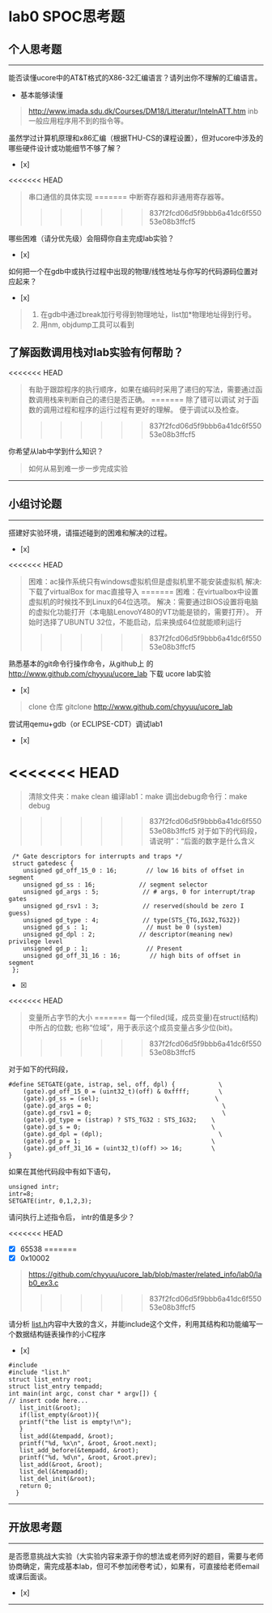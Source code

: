 # lab0 SPOC思考题

## 个人思考题

---

能否读懂ucore中的AT&T格式的X86-32汇编语言？请列出你不理解的汇编语言。
- 基本能够读懂

>  http://www.imada.sdu.dk/Courses/DM18/Litteratur/IntelnATT.htm
>  inb一般应用程序用不到的指令等。

虽然学过计算机原理和x86汇编（根据THU-CS的课程设置），但对ucore中涉及的哪些硬件设计或功能细节不够了解？
- [x] 

<<<<<<< HEAD
> 串口通信的具体实现
=======
> 中断寄存器和非通用寄存器等。
>>>>>>> 837f2fcd06d5f9bbb6a41dc6f55053e08b3ffcf5


哪些困难（请分优先级）会阻碍你自主完成lab实验？
- [x]  

>   

如何把一个在gdb中或执行过程中出现的物理/线性地址与你写的代码源码位置对应起来？
- [x]  

> 1. 在gdb中通过break加行号得到物理地址，list加*物理地址得到行号。
> 2. 用nm, objdump工具可以看到

了解函数调用栈对lab实验有何帮助？
-

<<<<<<< HEAD
> 有助于跟踪程序的执行顺序，如果在编码时采用了递归的写法，需要通过函数调用栈来判断自己的递归是否正确。
=======
> 除了错可以调试 
> 对于函数的调用过程和程序的运行过程有更好的理解。
> 便于调试以及检查。 
>>>>>>> 837f2fcd06d5f9bbb6a41dc6f55053e08b3ffcf5

你希望从lab中学到什么知识？

> 如何从易到难一步一步完成实验

---

## 小组讨论题

---

搭建好实验环境，请描述碰到的困难和解决的过程。
- [x]  

<<<<<<< HEAD
> 困难：ac操作系统只有windows虚拟机但是虚拟机里不能安装虚拟机
> 解决:下载了virtualBox for mac直接导入
=======
> 困难：在virtualbox中设置虚拟机的时候找不到Linux的64位选项。
> 解决：需要通过BIOS设置将电脑的虚拟化功能打开（本电脑LenovoY480的VT功能是锁的，需要打开）。
> 开始时选择了UBUNTU 32位，不能启动，后来换成64位就能顺利运行
>>>>>>> 837f2fcd06d5f9bbb6a41dc6f55053e08b3ffcf5

熟悉基本的git命令行操作命令，从github上
的 http://www.github.com/chyyuu/ucore_lab 下载
ucore lab实验
- [x]  

> clone 仓库 
> gitclone http://www.github.com/chyyuu/ucore_lab

尝试用qemu+gdb（or ECLIPSE-CDT）调试lab1
- [x]   

<<<<<<< HEAD
=======
> 清除文件夹：make clean 
> 编译lab1：make 
> 调出debug命令行：make debug

>>>>>>> 837f2fcd06d5f9bbb6a41dc6f55053e08b3ffcf5
对于如下的代码段，请说明”：“后面的数字是什么含义
```
 /* Gate descriptors for interrupts and traps */
 struct gatedesc {
    unsigned gd_off_15_0 : 16;        // low 16 bits of offset in segment
    unsigned gd_ss : 16;            // segment selector
    unsigned gd_args : 5;            // # args, 0 for interrupt/trap gates
    unsigned gd_rsv1 : 3;            // reserved(should be zero I guess)
    unsigned gd_type : 4;            // type(STS_{TG,IG32,TG32})
    unsigned gd_s : 1;                // must be 0 (system)
    unsigned gd_dpl : 2;            // descriptor(meaning new) privilege level
    unsigned gd_p : 1;                // Present
    unsigned gd_off_31_16 : 16;        // high bits of offset in segment
 };
 ```

- [x]  

<<<<<<< HEAD
> 变量所占字节的大小
=======
> 每一个filed(域，成员变量)在struct(结构)中所占的位数; 也称“位域”，用于表示这个成员变量占多少位(bit)。
>>>>>>> 837f2fcd06d5f9bbb6a41dc6f55053e08b3ffcf5

对于如下的代码段，
```
#define SETGATE(gate, istrap, sel, off, dpl) {            \
    (gate).gd_off_15_0 = (uint32_t)(off) & 0xffff;        \
    (gate).gd_ss = (sel);                                \
    (gate).gd_args = 0;                                    \
    (gate).gd_rsv1 = 0;                                    \
    (gate).gd_type = (istrap) ? STS_TG32 : STS_IG32;    \
    (gate).gd_s = 0;                                    \
    (gate).gd_dpl = (dpl);                                \
    (gate).gd_p = 1;                                    \
    (gate).gd_off_31_16 = (uint32_t)(off) >> 16;        \
}
```
如果在其他代码段中有如下语句，
```
unsigned intr;
intr=8;
SETGATE(intr, 0,1,2,3);
```
请问执行上述指令后， intr的值是多少？

<<<<<<< HEAD
- [x]  65538
=======
- [x]  0x10002

> https://github.com/chyyuu/ucore_lab/blob/master/related_info/lab0/lab0_ex3.c
>>>>>>> 837f2fcd06d5f9bbb6a41dc6f55053e08b3ffcf5

请分析 [list.h](https://github.com/chyyuu/ucore_lab/blob/master/labcodes/lab2/libs/list.h)内容中大致的含义，并能include这个文件，利用其结构和功能编写一个数据结构链表操作的小C程序
- [x]  

>
```
#include 
#include "list.h"
struct list_entry root;
struct list_entry tempadd;
int main(int argc, const char * argv[]) {
// insert code here...
   list_init(&root);
   if(list_empty(&root)){
   printf("the list is empty!\n");
   }
   list_add(&tempadd, &root);
   printf("%d, %x\n", &root, &root.next);
   list_add_before(&tempadd, &root);
   printf("%d, %d\n", &root, &root.prev);
   list_add(&root, &root);
   list_del(&tempadd);
   list_del_init(&root);
   return 0;
  }
```

---

## 开放思考题

---

是否愿意挑战大实验（大实验内容来源于你的想法或老师列好的题目，需要与老师协商确定，需完成基本lab，但可不参加闭卷考试），如果有，可直接给老师email或课后面谈。
- [x]  

>  

---

